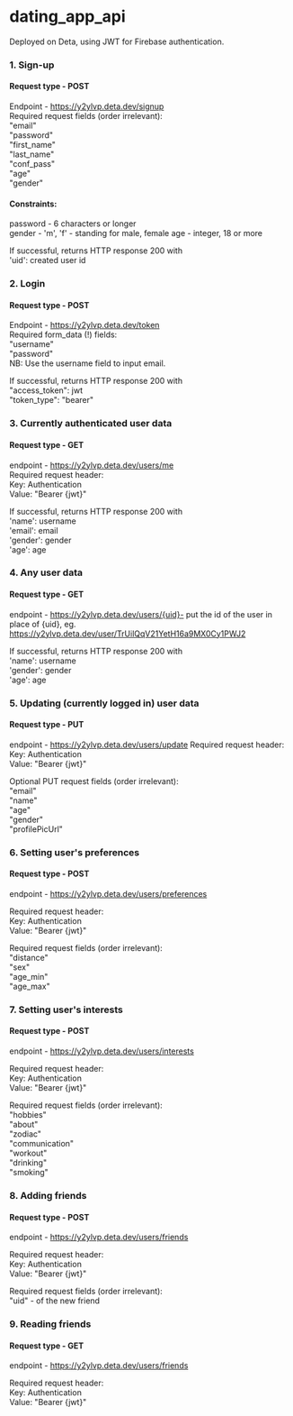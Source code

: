 # dating_app_api

Deployed on Deta, using JWT for Firebase authentication.

### 1. Sign-up 
#### Request type - POST
Endpoint - https://y2ylvp.deta.dev/signup  
Required request fields (order irrelevant):  
    "email"  
    "password"  
    "first_name"  
    "last_name"  
    "conf_pass"  
    "age"   
    "gender"   
    
#### Constraints:   
password - 6 characters or longer   
gender - 'm', 'f' - standing for male, female
age - integer, 18 or more

If successful, returns HTTP response 200 with  
'uid': created user id

### 2. Login
#### Request type - POST
Endpoint - https://y2ylvp.deta.dev/token  
Required form_data (!) fields:  
    "username"  
    "password"   
NB: Use the username field to input email. 

If successful, returns HTTP response 200 with  
"access_token": jwt   
"token_type": "bearer"
### 3. Currently authenticated user data 
#### Request type - GET
endpoint - https://y2ylvp.deta.dev/users/me   
Required request header:  
Key: Authentication  
Value: "Bearer {jwt}"

If successful, returns HTTP response 200 with   
'name': username   
'email': email   
'gender': gender   
'age': age   
### 4. Any user data
#### Request type - GET
endpoint - https://y2ylvp.deta.dev/users/{uid}- put the id of the user in place of {uid}, eg. https://y2ylvp.deta.dev/user/TrUilQqV21YetH16a9MX0Cy1PWJ2

If successful, returns HTTP response 200 with   
'name': username   
'gender': gender   
'age': age   
### 5. Updating (currently logged in) user data
#### Request type - PUT
endpoint - https://y2ylvp.deta.dev/users/update
Required request header:  
Key: Authentication  
Value: "Bearer {jwt}"

Optional PUT request fields (order irrelevant):  
    "email"  
    "name"  
    "age"   
    "gender"  
    "profilePicUrl"   

### 6. Setting user's preferences
#### Request type - POST
endpoint - https://y2ylvp.deta.dev/users/preferences  

Required request header:  
Key: Authentication  
Value: "Bearer {jwt}"

Required request fields (order irrelevant):  
"distance"   
"sex"   
"age_min"   
"age_max"   

### 7. Setting user's interests
#### Request type - POST
endpoint - https://y2ylvp.deta.dev/users/interests  

Required request header:  
Key: Authentication  
Value: "Bearer {jwt}"

Required request fields (order irrelevant):  
"hobbies"   
"about"   
"zodiac"   
"communication"   
"workout"   
"drinking"   
"smoking"   


### 8. Adding friends
#### Request type - POST
endpoint - https://y2ylvp.deta.dev/users/friends  

Required request header:  
Key: Authentication  
Value: "Bearer {jwt}"

Required request fields (order irrelevant):  
"uid" - of the new friend   

### 9. Reading friends
#### Request type - GET
endpoint - https://y2ylvp.deta.dev/users/friends  

Required request header:  
Key: Authentication  
Value: "Bearer {jwt}"